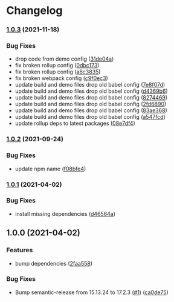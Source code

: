 # Changelog

### [1.0.3](https://www.github.com/donkeyclip/motorcortex-abstracts/compare/v1.0.2...v1.0.3) (2021-11-18)


### Bug Fixes

* drop code from demo config ([31de04a](https://www.github.com/donkeyclip/motorcortex-abstracts/commit/31de04ab19bffcbef8ba2d8a1ed29d47ef55308a))
* fix broken rollup config ([0dbc173](https://www.github.com/donkeyclip/motorcortex-abstracts/commit/0dbc1738ba7406d111c34970e84d6984a08abc6e))
* fix broken rollup config ([a8c3835](https://www.github.com/donkeyclip/motorcortex-abstracts/commit/a8c383597e56e02a934eabe3c46a25d3cd2214c6))
* fix broken webpack config ([c9f0ec3](https://www.github.com/donkeyclip/motorcortex-abstracts/commit/c9f0ec309062ecd7cd1bc4c51217225eabf460f6))
* update build and demo files drop old babel config ([7e8f07d](https://www.github.com/donkeyclip/motorcortex-abstracts/commit/7e8f07d8c2004dbecf9799d0c4184a422137a8bd))
* update build and demo files drop old babel config ([d4369b6](https://www.github.com/donkeyclip/motorcortex-abstracts/commit/d4369b62b9514cc62a8169621e34b30578efcb58))
* update build and demo files drop old babel config ([8274469](https://www.github.com/donkeyclip/motorcortex-abstracts/commit/8274469e9de693ddae0b63144fe4df10be6f150d))
* update build and demo files drop old babel config ([2fd6890](https://www.github.com/donkeyclip/motorcortex-abstracts/commit/2fd689086301b276b84760617381b22b50150f81))
* update build and demo files drop old babel config ([83ae368](https://www.github.com/donkeyclip/motorcortex-abstracts/commit/83ae3683af0671e9320b574e51e0d7c50f81d898))
* update build and demo files drop old babel config ([a547fcd](https://www.github.com/donkeyclip/motorcortex-abstracts/commit/a547fcd29860d4eb36b04b6ed3c6657eadc64eb5))
* update rollup deps to latest packages ([08e7df4](https://www.github.com/donkeyclip/motorcortex-abstracts/commit/08e7df4bb5560a9814e1cc1daeda4160cd0e4c73))

### [1.0.2](https://www.github.com/donkeyclip/motorcortex-abstracts/compare/v1.0.1...v1.0.2) (2021-09-24)


### Bug Fixes

* update npm name ([f08bfe4](https://www.github.com/donkeyclip/motorcortex-abstracts/commit/f08bfe458c52fcf724be49ec01977fb8e9ca4896))

### [1.0.1](https://www.github.com/kissmybutton/motorcortex-abstracts/compare/v1.0.0...v1.0.1) (2021-04-02)


### Bug Fixes

* install missing dependencies ([d46564a](https://www.github.com/kissmybutton/motorcortex-abstracts/commit/d46564aec04295e8f7b0af51a49d609ee2f92ae5))

## 1.0.0 (2021-04-02)


### Features

* bump dependencies ([2faa558](https://www.github.com/kissmybutton/motorcortex-abstracts/commit/2faa55854ee1fcb08224d3096273598fd3d03e9d))


### Bug Fixes

* Bump semantic-release from 15.13.24 to 17.2.3 ([#1](https://www.github.com/kissmybutton/motorcortex-abstracts/issues/1)) ([ca0de75](https://www.github.com/kissmybutton/motorcortex-abstracts/commit/ca0de75f23dab93ff055de3c9c3b5a7005ae8312))
